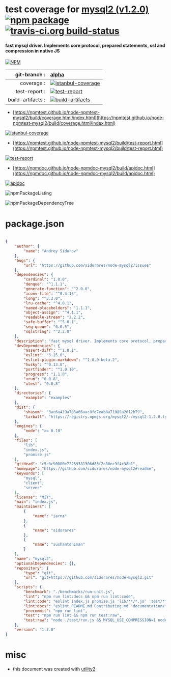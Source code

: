 # test coverage for  [mysql2 (v1.2.0)](https://github.com/sidorares/node-mysql2#readme)  [![npm package](https://img.shields.io/npm/v/npmtest-mysql2.svg?style=flat-square)](https://www.npmjs.org/package/npmtest-mysql2) [![travis-ci.org build-status](https://api.travis-ci.org/npmtest/node-npmtest-mysql2.svg)](https://travis-ci.org/npmtest/node-npmtest-mysql2)
#### fast mysql driver. Implements core protocol, prepared statements, ssl and compression in native JS

[![NPM](https://nodei.co/npm/mysql2.png?downloads=true&downloadRank=true&stars=true)](https://www.npmjs.com/package/mysql2)

| git-branch : | [alpha](https://github.com/npmtest/node-npmtest-mysql2/tree/alpha)|
|--:|:--|
| coverage : | [![istanbul-coverage](https://npmtest.github.io/node-npmtest-mysql2/build/coverage.badge.svg)](https://npmtest.github.io/node-npmtest-mysql2/build/coverage.html/index.html)|
| test-report : | [![test-report](https://npmtest.github.io/node-npmtest-mysql2/build/test-report.badge.svg)](https://npmtest.github.io/node-npmtest-mysql2/build/test-report.html)|
| build-artifacts : | [![build-artifacts](https://npmtest.github.io/node-npmtest-mysql2/glyphicons_144_folder_open.png)](https://github.com/npmtest/node-npmtest-mysql2/tree/gh-pages/build)|

- [https://npmtest.github.io/node-npmtest-mysql2/build/coverage.html/index.html](https://npmtest.github.io/node-npmtest-mysql2/build/coverage.html/index.html)

[![istanbul-coverage](https://npmtest.github.io/node-npmtest-mysql2/build/screenCapture.buildCi.browser.%252Ftmp%252Fbuild%252Fcoverage.lib.html.png)](https://npmtest.github.io/node-npmtest-mysql2/build/coverage.html/index.html)

- [https://npmtest.github.io/node-npmtest-mysql2/build/test-report.html](https://npmtest.github.io/node-npmtest-mysql2/build/test-report.html)

[![test-report](https://npmtest.github.io/node-npmtest-mysql2/build/screenCapture.buildCi.browser.%252Ftmp%252Fbuild%252Ftest-report.html.png)](https://npmtest.github.io/node-npmtest-mysql2/build/test-report.html)

- [https://npmdoc.github.io/node-npmdoc-mysql2/build/apidoc.html](https://npmdoc.github.io/node-npmdoc-mysql2/build/apidoc.html)

[![apidoc](https://npmdoc.github.io/node-npmdoc-mysql2/build/screenCapture.buildCi.browser.%252Ftmp%252Fbuild%252Fapidoc.html.png)](https://npmdoc.github.io/node-npmdoc-mysql2/build/apidoc.html)

![npmPackageListing](https://npmtest.github.io/node-npmtest-mysql2/build/screenCapture.npmPackageListing.svg)

![npmPackageDependencyTree](https://npmtest.github.io/node-npmtest-mysql2/build/screenCapture.npmPackageDependencyTree.svg)



# package.json

```json

{
    "author": {
        "name": "Andrey Sidorov"
    },
    "bugs": {
        "url": "https://github.com/sidorares/node-mysql2/issues"
    },
    "dependencies": {
        "cardinal": "1.0.0",
        "denque": "^1.1.1",
        "generate-function": "^2.0.0",
        "iconv-lite": "^0.4.13",
        "long": "^3.2.0",
        "lru-cache": "^4.0.1",
        "named-placeholders": "1.1.1",
        "object-assign": "^4.1.1",
        "readable-stream": "2.2.2",
        "safe-buffer": "^5.0.1",
        "seq-queue": "0.0.5",
        "sqlstring": "^2.2.0"
    },
    "description": "fast mysql driver. Implements core protocol, prepared statements, ssl and compression in native JS",
    "devDependencies": {
        "assert-diff": "^1.0.1",
        "eslint": "3.15.0",
        "eslint-plugin-markdown": "^1.0.0-beta.2",
        "husky": "^0.13.0",
        "portfinder": "^1.0.10",
        "progress": "1.1.8",
        "urun": "0.0.8",
        "utest": "0.0.8"
    },
    "directories": {
        "example": "examples"
    },
    "dist": {
        "shasum": "3ac6a419a783a66aac8fd7eab8a71089a2612b79",
        "tarball": "https://registry.npmjs.org/mysql2/-/mysql2-1.2.0.tgz"
    },
    "engines": {
        "node": ">= 0.10"
    },
    "files": [
        "lib",
        "index.js",
        "promise.js"
    ],
    "gitHead": "c5c0c90000e72259381306d86f2c80ec9f4c38b1",
    "homepage": "https://github.com/sidorares/node-mysql2#readme",
    "keywords": [
        "mysql",
        "client",
        "server"
    ],
    "license": "MIT",
    "main": "index.js",
    "maintainers": [
        {
            "name": "iarna"
        },
        {
            "name": "sidorares"
        },
        {
            "name": "sushantdhiman"
        }
    ],
    "name": "mysql2",
    "optionalDependencies": {},
    "repository": {
        "type": "git",
        "url": "git+https://github.com/sidorares/node-mysql2.git"
    },
    "scripts": {
        "benchmark": "./benchmarks/run-unit.js",
        "lint": "npm run lint:docs && npm run lint:code",
        "lint:code": "eslint index.js promise.js 'lib/**/*.js' 'test/**/*.js'",
        "lint:docs": "eslint README.md Contributing.md 'documentation/**/*.md' examples/*.js",
        "precommit": "npm run lint",
        "test": "npm run lint && npm run test:raw",
        "test:raw": "node ./test/run.js && MYSQL_USE_COMPRESSION=1 node ./test/run.js"
    },
    "version": "1.2.0"
}
```



# misc
- this document was created with [utility2](https://github.com/kaizhu256/node-utility2)
